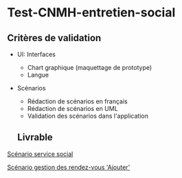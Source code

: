 # Test-CNMH-entretien-social
## Critères de validation
- UI: Interfaces
  - Chart graphique (maquettage de prototype)
  - Langue
- Scénarios
  - Rédaction de scénarios en français
  - Rédaction de scénarios en UML
  - Validation des scénarios dans l'application
 
  ## Livrable

[Scénario service social](https://docs.google.com/presentation/d/1qbR4zw0h1HHluVSw_GiA6I8lcCLdp67uXi9_MQcFRlA/edit)

[Scénario gestion des rendez-vous 'Ajouter'](https://docs.google.com/presentation/d/1kMBm9piDxl0KFJjdV537nE7XUjuuNi4q/edit?usp=sharing&ouid=109910539235530474628&rtpof=true&sd=true)

